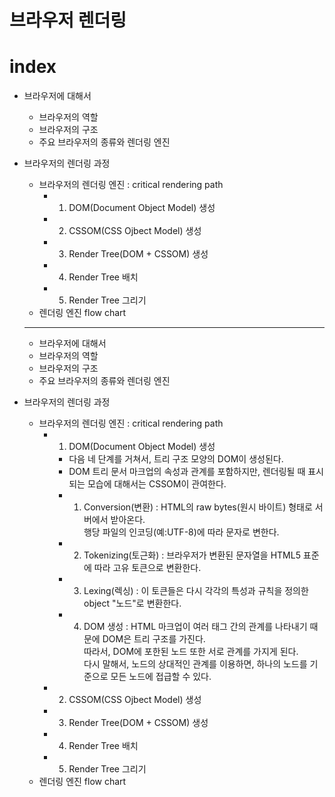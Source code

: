 # 브라우저 렌더링

# index
* 브라우저에 대해서 
  - 브라우저의 역할
  - 브라우저의 구조
  - 주요 브라우저의 종류와 렌더링 엔진

* 브라우저의 렌더링 과정
  - 브라우저의 렌더링 엔진 : critical rendering path
    - 1. DOM(Document Object Model) 생성
    - 2. CSSOM(CSS Ojbect Model) 생성
    - 3. Render Tree(DOM + CSSOM) 생성
    - 4. Render Tree 배치
    - 5. Render Tree 그리기 
  - 렌더링 엔진 flow chart


  ---

  * 브라우저에 대해서 
  - 브라우저의 역할
  - 브라우저의 구조
  - 주요 브라우저의 종류와 렌더링 엔진

* 브라우저의 렌더링 과정
  - 브라우저의 렌더링 엔진 : critical rendering path
    - 1. DOM(Document Object Model) 생성
      - 다음 네 단계를 거쳐서, 트리 구조 모양의 DOM이 생성된다.
      - DOM 트리 문서 마크업의 속성과 관계를 포함하지만, 렌더링될 때 표시 되는 모습에 대해서는 CSSOM이 관여한다.
      - 1. Conversion(변환) : HTML의 raw bytes(원시 바이트) 형태로 서버에서 받아온다.  
      행당 파일의 인코딩(예:UTF-8)에 따라 문자로 변한다.
      - 2. Tokenizing(토근화) : 브라우저가 변환된 문자열을 HTML5 표준에 따라 고유 토큰으로 변환한다.
      - 3. Lexing(렉싱) : 이 토큰들은 다시 각각의 특성과 규칙을 정의한 object "노드"로 변환한다.
      - 4. DOM 생성 : HTML 마크업이 여러 태그 간의 관계를 나타내기 때문에 DOM은 트리 구조를 가진다.  
      따라서, DOM에 포한된 노드 또한 서로 관계를 가지게 된다.  
      다시 말해서, 노드의 상대적인 관계를 이용하면, 하나의 노드를 기준으로 모든 노드에 접급할 수 있다.
    - 2. CSSOM(CSS Ojbect Model) 생성
    - 3. Render Tree(DOM + CSSOM) 생성
    - 4. Render Tree 배치
    - 5. Render Tree 그리기 
  - 렌더링 엔진 flow chart
